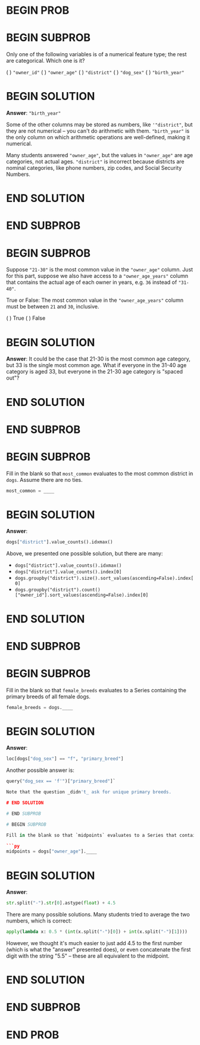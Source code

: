 # BEGIN PROB

# BEGIN SUBPROB

Only one of the following variables is of a numerical feature type; the
rest are categorical. Which one is it?

( ) `"owner_id"`
( ) `"owner_age"`
( ) `"district"`
( ) `"dog_sex"`
( ) `"birth_year"`       

# BEGIN SOLUTION

**Answer**: `"birth_year"`

Some of the other columns may be stored as numbers, like `'"district"`, but they are not numerical – you can't do arithmetic with them. `"birth_year"` is the only column on which arithmetic operations are well-defined, making it numerical.

Many students answered `"owner_age"`, but the values in `"owner_age"` are age categories, not actual ages. `"district"` is incorrect because districts are nominal categories, like phone numbers, zip codes, and Social Security Numbers.

# END SOLUTION

# END SUBPROB

# BEGIN SUBPROB

Suppose `"21-30"` is the most common value in the `"owner_age"` column.
Just for this part, suppose we also have access to a `"owner_age_years"`
column that contains the actual age of each owner in years, e.g. `36`
instead of `"31-40"`.

True or False: The most common value in the `"owner_age_years"` column
must be between `21` and `30`, inclusive.

( ) True
( ) False

# BEGIN SOLUTION

**Answer**: It could be the case that 21-30 is the most common age category, but 33 is the single most common age. What if everyone in the 31-40 age category is aged 33, but everyone in the 21-30 age category is "spaced out"?

# END SOLUTION

# END SUBPROB

# BEGIN SUBPROB

Fill in the blank so that `most_common` evaluates to the most common
district in `dogs`. Assume there are no ties.

```py
most_common = ____
```

# BEGIN SOLUTION

**Answer**:

```py
dogs["district"].value_counts().idxmax()
```

Above, we presented one possible solution, but there are many:

- `dogs["district"].value_counts().idxmax()`
- `dogs["district"].value_counts().index[0]`
- `dogs.groupby("district").size().sort_values(ascending=False).index[0]`
- `dogs.groupby("district").count()["owner_id"].sort_values(ascending=False).index[0]`

# END SOLUTION

# END SUBPROB

# BEGIN SUBPROB

Fill in the blank so that `female_breeds` evaluates to a Series
containing the primary breeds of all female dogs.

```py
female_breeds = dogs.____
```

# BEGIN SOLUTION

**Answer**:

```py
loc[dogs["dog_sex"] == "f", "primary_breed"]
```

Another possible answer is:

```py
query("dog_sex == 'f'")["primary_breed"]`

Note that the question _didn't_ ask for unique primary breeds.

# END SOLUTION

# END SUBPROB

# BEGIN SUBPROB

Fill in the blank so that `midpoints` evaluates to a Series that contains the midpoint of each dog owner's age group as a float. For example, the midpoint of the age group `"51-60"` is `55.5`. Your answer must fit on one line, and cannot use the `def` keyword.

```py
midpoints = dogs["owner_age"].____
```

# BEGIN SOLUTION

**Answer**: 

```py
str.split("-").str[0].astype(float) + 4.5
```

There are many possible solutions. Many students tried to average the two numbers, which is correct:

```py
apply(lambda x: 0.5 * (int(x.split("-")[0]) + int(x.split("-")[1])))
```

However, we thought it's much easier to just add 4.5 to the first number (which is what the "answer" presented does), or even concatenate the first digit with the string "5.5" – these are all equivalent to the midpoint.

# END SOLUTION

# END SUBPROB

# END PROB